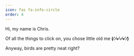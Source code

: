 ```yaml
---
icon: fas fa-info-circle
order: 4
---
```


Hi, my name is Chris.

Of all the things to click on, you chose little old me <b>(⁄ ⁄•⁄-⁄•⁄ ⁄)</b>

Anyway, birds are pretty neat right?
